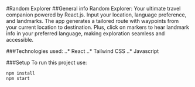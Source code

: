 #Random Explorer
##General info
Random Explorer: Your ultimate travel companion powered by React.js. Input your location, language preference, and landmarks. The app generates a tailored route with waypoints from your current location to destination. Plus, click on markers to hear landmark info in your preferred language, making exploration seamless and accessible.

###Technologies used:
..* React
..* Tailwind CSS
..* Javascript

###Setup
To run this project use: 
```
npm install
npm start
```
